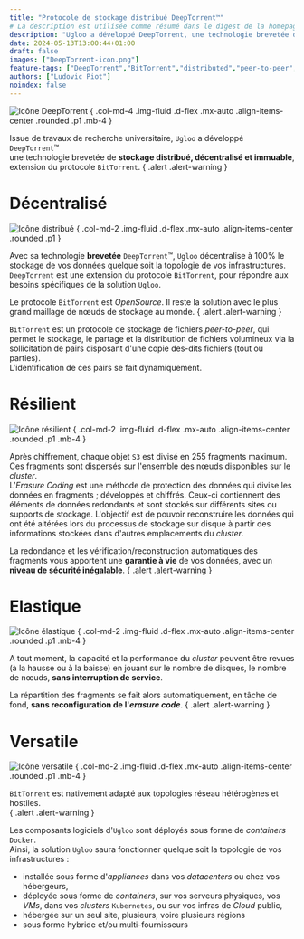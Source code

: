 ```yaml
---
title: "Protocole de stockage distribué DeepTorrent™"
# La description est utilisée comme résumé dans le digest de la homepage
description: "Ugloo a développé DeepTorrent, une technologie brevetée de stockage distribué, décentralisé et immuable, extension du protocole BitTorrent."
date: 2024-05-13T13:00:44+01:00
draft: false
images: ["DeepTorrent-icon.png"]
feature-tags: ["DeepTorrent","BitTorrent","distributed","peer-to-peer","resilient"]
authors: ["Ludovic Piot"]
noindex: false
---
```


![Icône DeepTorrent](DeepTorrent-icon.png "Icône DeepTorrent™")
{ .col-md-4 .img-fluid .d-flex .mx-auto .align-items-center .rounded .p1 .mb-4 }

Issue de travaux de recherche universitaire, `Ugloo` a développé `DeepTorrent`™  
une technologie brevetée de **stockage distribué, décentralisé et immuable**, extension du protocole `BitTorrent`.
{ .alert .alert-warning }

# Décentralisé

![Icône distribué](noun-distributed-4451124.png "Icône distribué")
{ .col-md-2 .img-fluid .d-flex .mx-auto .align-items-center .rounded .p1 }

Avec sa technologie **brevetée** `DeepTorrent`™, `Ugloo` décentralise à 100% le stockage de vos données quelque soit la topologie de vos infrastructures.​  
`DeepTorrent` est une extension du protocole `BitTorrent`, pour répondre aux besoins spécifiques de la solution `Ugloo`.  

Le protocole `BitTorrent` est _OpenSource_. Il reste la solution avec le plus grand maillage de nœuds de stockage au monde.
{ .alert .alert-warning }

`BitTorrent` est un protocole de stockage de fichiers _peer-to-peer_, qui permet le stockage, le partage et la distribution de fichiers volumineux via la sollicitation de pairs disposant d'une copie des-dits fichiers (tout ou parties).  
L'identification de ces pairs se fait dynamiquement.

# Résilient

![Icône résilient](noun-solid-3857930.png "Icône résilient")
{ .col-md-2 .img-fluid .d-flex .mx-auto .align-items-center .rounded .p1 .mb-4 }


Après chiffrement, chaque objet `S3` est divisé en 255 fragments maximum. Ces fragments sont dispersés sur l'ensemble des nœuds disponibles sur le _cluster_.​  
L’_Erasure Coding_ est une méthode de protection des données qui divise les données en fragments ; développés et chiffrés. Ceux-ci contiennent des éléments de données redondants et sont stockés sur différents sites ou supports de stockage. L'objectif est de pouvoir reconstruire les données qui ont été altérées lors du processus de stockage sur disque à partir des informations stockées dans d'autres emplacements du _cluster_.

La redondance et les vérification/reconstruction automatiques des fragments vous apportent une **garantie à vie** de vos données​, avec un **niveau de sécurité inégalable**.
{ .alert .alert-warning }

# Elastique

![Icône élastique](noun-scale-5035287.png "Icône élastique")
{ .col-md-2 .img-fluid .d-flex .mx-auto .align-items-center .rounded .p1 .mb-4 }


A tout moment, la capacité et la performance du _cluster_ peuvent être revues (à la hausse ou à la baisse) en jouant sur le nombre de disques, le nombre de nœuds, **sans interruption de service**.  

La répartition des fragments se fait alors automatiquement, en tâche de fond, **sans reconfiguration de l'_erasure code_**.
{ .alert .alert-warning }

# Versatile

![Icône versatile](noun-jackknife-2878593.png "Icône versatile")
{ .col-md-2 .img-fluid .d-flex .mx-auto .align-items-center .rounded .p1 .mb-4 }

`BitTorrent` est nativement adapté aux topologies réseau hétérogènes et hostiles.  
{ .alert .alert-warning }

Les composants logiciels d'`Ugloo` sont déployés sous forme de _containers_ `Docker`.  
Ainsi, la solution `Ugloo` saura fonctionner quelque soit la topologie de vos infrastructures :
* installée sous forme d'_appliances_ dans vos _datacenters_ ou chez vos hébergeurs,
* déployée sous forme de _containers_, sur vos serveurs physiques, vos _VMs_, dans vos _clusters_ `Kubernetes`, ou sur vos infras de _Cloud_ public,
* hébergée sur un seul site, plusieurs, voire plusieurs régions
* sous forme hybride et/ou multi-fournisseurs
